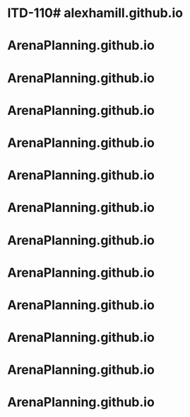 # ITD-110# alexhamill.github.io
# ArenaPlanning.github.io
# ArenaPlanning.github.io
# ArenaPlanning.github.io
# ArenaPlanning.github.io
# ArenaPlanning.github.io
# ArenaPlanning.github.io
# ArenaPlanning.github.io
# ArenaPlanning.github.io
# ArenaPlanning.github.io
# ArenaPlanning.github.io
# ArenaPlanning.github.io
# ArenaPlanning.github.io
